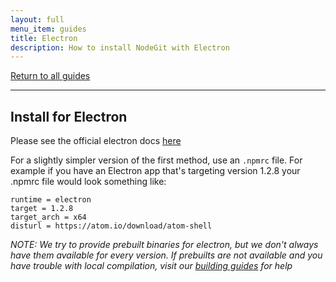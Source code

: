 ```yaml
---
layout: full
menu_item: guides
title: Electron
description: How to install NodeGit with Electron
---
```


[Return to all guides](../../)

---

## Install for Electron

Please see the official electron docs [here](https://github.com/electron/electron/blob/master/docs/tutorial/using-native-node-modules.md)

For a slightly simpler version of the first method, use an `.npmrc` file. For example if you have an Electron app that's targeting version 1.2.8 your .npmrc file would look something like:

```
runtime = electron
target = 1.2.8
target_arch = x64
disturl = https://atom.io/download/atom-shell
```

_NOTE: We try to provide prebuilt binaries for electron, but we don't always have them available for every version. If prebuilts are not available and you have trouble with local compilation, visit our [building guides](../from-source) for help_
